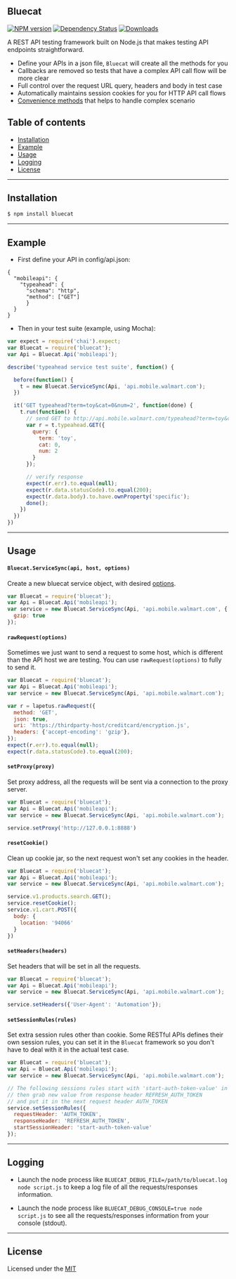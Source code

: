 ## Bluecat

[![NPM version][npm-image]][npm-url]
[![Dependency Status][david-image]][david-url]
[![Downloads][downloads-image]][downloads-url]
<!-- [![Gittip][gittip-image]][gittip-url] -->


A REST API testing framework built on Node.js that makes testing API endpoints straightforward.

* Define your APIs in a json file, `Bluecat` will create all the methods for you
* Callbacks are removed so tests that have a complex API call flow will be more clear
* Full control over the request URL query, headers and body in test case
* Automatically maintains session cookies for you for HTTP API call flows
* [Convenience methods](#usage) that helps to handle complex scenario

## Table of contents

- [Installation](#installation)
- [Example](#example)
- [Usage](#usage)
- [Logging](#logging)
- [License](#license)

---

## Installation ##
```bash
$ npm install bluecat
```

---

## Example ##
* First define your API in config/api.json:

```
{
  "mobileapi": {
    "typeahead": {
      "schema": "http",
      "method": ["GET"]
      }
  }
}
```

* Then in your test suite (example, using Mocha):

```javascript
var expect = require('chai').expect;
var Bluecat = require('bluecat');
var Api = Bluecat.Api('mobileapi');

describe('typeahead service test suite', function() {

  before(function() {
    t = new Bluecat.ServiceSync(Api, 'api.mobile.walmart.com');
  })

  it('GET typeahead?term=toy&cat=0&num=2', function(done) {
    t.run(function() {
      // send GET to http://api.mobile.walmart.com/typeahead?term=toy&cat=0&num=2
      var r = t.typeahead.GET({
        query: {
          term: 'toy',
          cat: 0,
          num: 2
        }
      });

      // verify response
      expect(r.err).to.equal(null);
      expect(r.data.statusCode).to.equal(200);
      expect(r.data.body).to.have.ownProperty('specific');
      done();
    })
  })
})
```

---

## Usage ##
<!--Usage is a two steps process. First, define the API structure in config/api.json:-->

#### `Bluecat.ServiceSync(api, host, options)`
Create a new bluecat service object, with desired [options](https://github.com/request/request/blob/master/README.md#requestoptions-callback).
```javascript
var Bluecat = require('bluecat');
var Api = Bluecat.Api('mobileapi');
var service = new Bluecat.ServiceSync(Api, 'api.mobile.walmart.com', {
  gzip: true
});
```

#### `rawRequest(options)`
Sometimes we just want to send a request to some host, which is different than the API host we are testing. You can use `rawRequest(options)` to fully to send it.

```javascript
var Bluecat = require('bluecat');
var Api = Bluecat.Api('mobileapi');
var service = new Bluecat.ServiceSync(Api, 'api.mobile.walmart.com');

var r = lapetus.rawRequest({
  method: 'GET',
  json: true,
  uri: 'https://thirdparty-host/creditcard/encryption.js',
  headers: {'accept-encoding': 'gzip'},
});
expect(r.err).to.equal(null);
expect(r.data.statusCode).to.equal(200);
```

#### `setProxy(proxy)`
Set proxy address, all the requests will be sent via a connection to the proxy server.
```javascript
var Bluecat = require('bluecat');
var Api = Bluecat.Api('mobileapi');
var service = new Bluecat.ServiceSync(Api, 'api.mobile.walmart.com');

service.setProxy('http://127.0.0.1:8888')
```

#### `resetCookie()`
Clean up cookie jar, so the next request won't set any cookies in the header.

```javascript
var Bluecat = require('bluecat');
var Api = Bluecat.Api('mobileapi');
var service = new Bluecat.ServiceSync(Api, 'api.mobile.walmart.com');

service.v1.products.search.GET();
service.resetCookie();
service.v1.cart.POST({
  body: {
    location: '94066'
  }
})
```

#### `setHeaders(headers)`
Set headers that will be set in all the requests.

```javascript
var Bluecat = require('bluecat');
var Api = Bluecat.Api('mobileapi');
var service = new Bluecat.ServiceSync(Api, 'api.mobile.walmart.com');

service.setHeaders({'User-Agent': 'Automation'});
```

#### `setSessionRules(rules)`
Set extra session rules other than cookie. Some RESTful APIs defines their own session rules, you can set it in the `Bluecat` framework so you don't have to deal with it in the actual test case.

```javascript
var Bluecat = require('bluecat');
var Api = Bluecat.Api('mobileapi');
var service = new Bluecat.ServiceSync(Api, 'api.mobile.walmart.com');

// The following sessions rules start with 'start-auth-token-value' in the request header AUTH_TOKEN,
// then grab new value from response header REFRESH_AUTH_TOKEN
// and put it in the next request header AUTH_TOKEN
service.setSessionRules({
  requestHeader: 'AUTH_TOKEN',
  responseHeader: 'REFRESH_AUTH_TOKEN',
  startSessionHeader: 'start-auth-token-value'
});
```

---

## Logging

* Launch the node process like `BLUECAT_DEBUG_FILE=/path/to/bluecat.log node script.js` to keep a log file of all the requests/responses information.

* Launch the node process like `BLUECAT_DEBUG_CONSOLE=true node script.js` to see all the requests/responses information from your console (stdout).

---

## License
Licensed under the [MIT](http://opensource.org/licenses/MIT)

[npm-image]: https://img.shields.io/npm/v/bluecat.svg?style=flat-square
[npm-url]: https://www.npmjs.org/package/bluecat
[github-tag]: http://img.shields.io/github/tag/chenchaoyi/bluecat.svg?style=flat-square
[github-url]: https://github.com/chenchaoyi/bluecat/tags
[david-image]: http://img.shields.io/david/chenchaoyi/bluecat.svg?style=flat-square
[david-url]: https://david-dm.org/chenchaoyi/bluecat
[license-image]: http://img.shields.io/npm/l/bluecat.svg?style=flat-square
[license-url]: http://opensource.org/licenses/MIT
[downloads-image]: http://img.shields.io/npm/dm/bluecat.svg?style=flat-square
[downloads-url]: https://npmjs.org/package/bluecat
[gittip-image]: https://img.shields.io/gittip/chenchaoyi.svg?style=flat-square
[gittip-url]: https://www.gittip.com/chenchaoyi/
